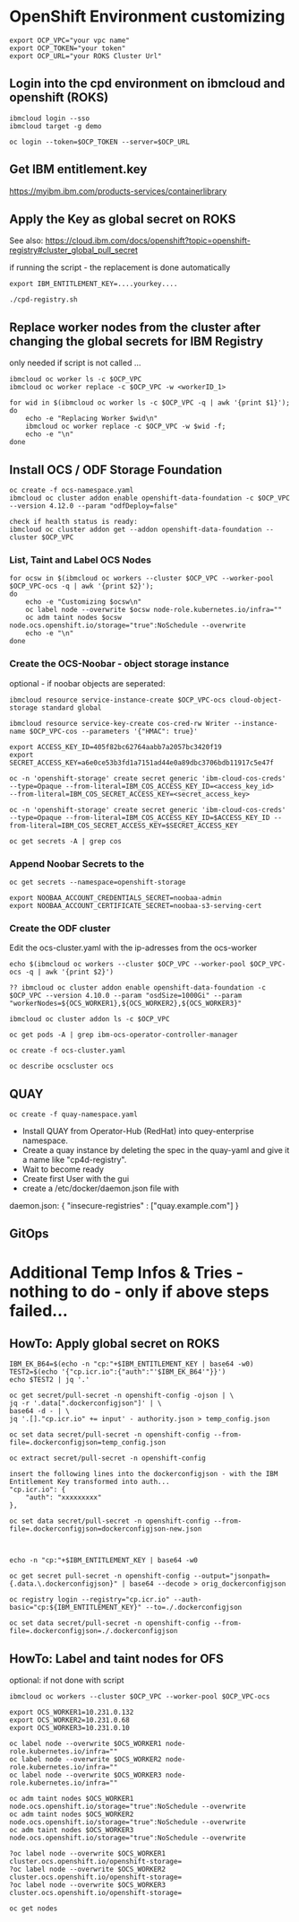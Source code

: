 # OpenShift Environment customizing

```
export OCP_VPC="your vpc name"
export OCP_TOKEN="your token"
export OCP_URL="your ROKS Cluster Url"
```

## Login into the cpd environment on ibmcloud and openshift (ROKS)

```
ibmcloud login --sso
ibmcloud target -g demo

oc login --token=$OCP_TOKEN --server=$OCP_URL
```

## Get IBM entitlement.key

https://myibm.ibm.com/products-services/containerlibrary

## Apply the Key as global secret on ROKS

See also: https://cloud.ibm.com/docs/openshift?topic=openshift-registry#cluster_global_pull_secret

if running the script - the replacement is done automatically
```
export IBM_ENTITLEMENT_KEY=....yourkey....

./cpd-registry.sh
```

## Replace worker nodes from the cluster after changing the global secrets for IBM Registry 
only needed if script is not called ... 

```
ibmcloud oc worker ls -c $OCP_VPC 
ibmcloud oc worker replace -c $OCP_VPC -w <workerID_1>

for wid in $(ibmcloud oc worker ls -c $OCP_VPC -q | awk '{print $1}');
do 
    echo -e "Replacing Worker $wid\n"
    ibmcloud oc worker replace -c $OCP_VPC -w $wid -f;
    echo -e "\n" 
done
```

## Install OCS / ODF Storage Foundation 
```
oc create -f ocs-namespace.yaml
ibmcloud oc cluster addon enable openshift-data-foundation -c $OCP_VPC --version 4.12.0 --param "odfDeploy=false"

check if health status is ready:
ibmcloud oc cluster addon get --addon openshift-data-foundation --cluster $OCP_VPC
```

### List, Taint and Label OCS Nodes 

```
for ocsw in $(ibmcloud oc workers --cluster $OCP_VPC --worker-pool $OCP_VPC-ocs -q | awk '{print $2}');
do 
    echo -e "Customizing $ocsw\n"
    oc label node --overwrite $ocsw node-role.kubernetes.io/infra=""
    oc adm taint nodes $ocsw node.ocs.openshift.io/storage="true":NoSchedule --overwrite
    echo -e "\n"
done
```

### Create the OCS-Noobar - object storage instance

optional - if noobar objects are seperated: 
```
ibmcloud resource service-instance-create $OCP_VPC-ocs cloud-object-storage standard global
```

```
ibmcloud resource service-key-create cos-cred-rw Writer --instance-name $OCP_VPC-cos --parameters '{"HMAC": true}'

export ACCESS_KEY_ID=405f82bc62764aabb7a2057bc3420f19
export SECRET_ACCESS_KEY=a6e0ce53b3fd1a7151ad44e0a89dbc3706bdb11917c5e47f

oc -n 'openshift-storage' create secret generic 'ibm-cloud-cos-creds' --type=Opaque --from-literal=IBM_COS_ACCESS_KEY_ID=<access_key_id> 
--from-literal=IBM_COS_SECRET_ACCESS_KEY=<secret_access_key>

oc -n 'openshift-storage' create secret generic 'ibm-cloud-cos-creds' --type=Opaque --from-literal=IBM_COS_ACCESS_KEY_ID=$ACCESS_KEY_ID --from-literal=IBM_COS_SECRET_ACCESS_KEY=$SECRET_ACCESS_KEY

oc get secrets -A | grep cos

```
### Append Noobar Secrets to the 
```
oc get secrets --namespace=openshift-storage

export NOOBAA_ACCOUNT_CREDENTIALS_SECRET=noobaa-admin
export NOOBAA_ACCOUNT_CERTIFICATE_SECRET=noobaa-s3-serving-cert
```

### Create the ODF cluster
Edit the ocs-cluster.yaml with the ip-adresses from the ocs-worker 

```
echo $(ibmcloud oc workers --cluster $OCP_VPC --worker-pool $OCP_VPC-ocs -q | awk '{print $2}')

?? ibmcloud oc cluster addon enable openshift-data-foundation -c $OCP_VPC --version 4.10.0 --param "osdSize=1000Gi" --param "workerNodes=${OCS_WORKER1},${OCS_WORKER2},${OCS_WORKER3}"

ibmcloud oc cluster addon ls -c $OCP_VPC

oc get pods -A | grep ibm-ocs-operator-controller-manager

oc create -f ocs-cluster.yaml

oc describe ocscluster ocs
```

## QUAY 

```
oc create -f quay-namespace.yaml
```

- Install QUAY from Operator-Hub (RedHat) into quey-enterprise namespace. 
- Create a quay instance by deleting the spec in the quay-yaml and give it a name like "cp4d-registry".
- Wait to become ready 
- Create first User with the gui 
- create a /etc/docker/daemon.json file with 

daemon.json:
{
  "insecure-registries" : ["quay.example.com"]
}

## GitOps

## 


# Additional Temp Infos & Tries - nothing to do - only if above steps failed... 

## HowTo: Apply global secret on ROKS 

```
IBM_EK_B64=$(echo -n "cp:"+$IBM_ENTITLEMENT_KEY | base64 -w0)
TEST2=$(echo '{"cp.icr.io":{"auth":"'$IBM_EK_B64'"}}')
echo $TEST2 | jq '.' 

oc get secret/pull-secret -n openshift-config -ojson | \
jq -r '.data[".dockerconfigjson"]' | \
base64 -d - | \
jq '.[]."cp.icr.io" += input' - authority.json > temp_config.json

oc set data secret/pull-secret -n openshift-config --from-file=.dockerconfigjson=temp_config.json

oc extract secret/pull-secret -n openshift-config

insert the following lines into the dockerconfigjson - with the IBM Entitlement Key transformed into auth...
"cp.icr.io": {
    "auth": "xxxxxxxxx"
},

oc set data secret/pull-secret -n openshift-config --from-file=.dockerconfigjson=dockerconfigjson-new.json



echo -n "cp:"+$IBM_ENTITLEMENT_KEY | base64 -w0 

oc get secret pull-secret -n openshift-config --output="jsonpath={.data.\.dockerconfigjson}" | base64 --decode > orig_dockerconfigjson

oc registry login --registry="cp.icr.io" --auth-basic="cp:${IBM_ENTITLEMENT_KEY}" --to=./.dockerconfigjson

oc set data secret/pull-secret -n openshift-config --from-file=.dockerconfigjson=./.dockerconfigjson

```

## HowTo: Label and taint nodes for OFS

optional: if not done with script

```
ibmcloud oc workers --cluster $OCP_VPC --worker-pool $OCP_VPC-ocs

export OCS_WORKER1=10.231.0.132
export OCS_WORKER2=10.231.0.68
export OCS_WORKER3=10.231.0.10

oc label node --overwrite $OCS_WORKER1 node-role.kubernetes.io/infra=""
oc label node --overwrite $OCS_WORKER2 node-role.kubernetes.io/infra=""
oc label node --overwrite $OCS_WORKER3 node-role.kubernetes.io/infra=""

oc adm taint nodes $OCS_WORKER1 node.ocs.openshift.io/storage="true":NoSchedule --overwrite
oc adm taint nodes $OCS_WORKER2 node.ocs.openshift.io/storage="true":NoSchedule --overwrite
oc adm taint nodes $OCS_WORKER3 node.ocs.openshift.io/storage="true":NoSchedule --overwrite

?oc label node --overwrite $OCS_WORKER1 cluster.ocs.openshift.io/openshift-storage=
?oc label node --overwrite $OCS_WORKER2 cluster.ocs.openshift.io/openshift-storage=
?oc label node --overwrite $OCS_WORKER3 cluster.ocs.openshift.io/openshift-storage=

oc get nodes
```